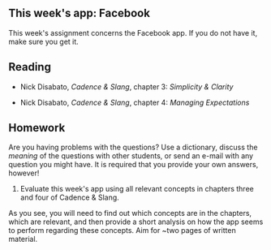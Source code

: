 ## This week's app: Facebook

This week's assignment concerns the Facebook app. If you do not have it, make sure you get it.

## Reading

* Nick Disabato, *Cadence & Slang*, chapter 3: *Simplicity & Clarity*

* Nick Disabato, *Cadence & Slang*, chapter 4: *Managing Expectations*

## Homework

Are you having problems with the questions? Use a dictionary, discuss the
*meaning* of the questions with other students, or send an e-mail with any
question you might have. It is required that you provide your own answers,
however!

1. Evaluate this week's app using all relevant concepts in chapters three and four of Cadence & Slang.

As you see, you will need to find out which concepts are in the chapters, which are relevant, and then provide a short analysis on how the app seems to perform regarding these concepts. Aim for ~two pages of written material.
